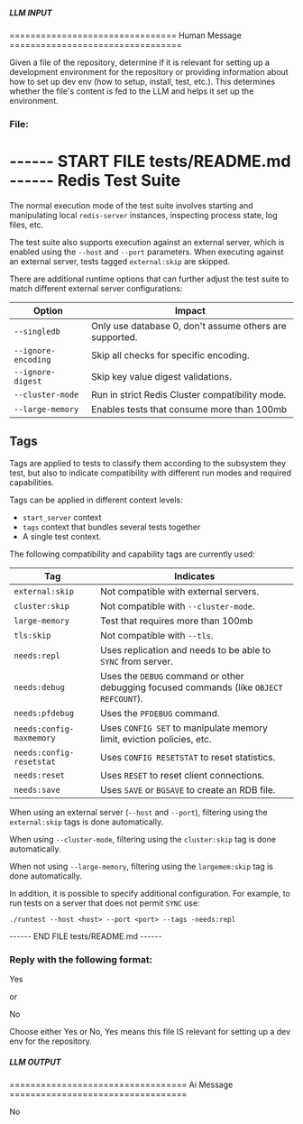 ##### LLM INPUT #####
================================ Human Message =================================

Given a file of the repository, determine if it is relevant for setting up a development environment for the repository or providing information about how to set up dev env (how to setup, install, test, etc.). This determines whether the file's content is fed to the LLM and helps it set up the environment.

### File:
------ START FILE tests/README.md ------
Redis Test Suite
================

The normal execution mode of the test suite involves starting and manipulating
local `redis-server` instances, inspecting process state, log files, etc.

The test suite also supports execution against an external server, which is
enabled using the `--host` and `--port` parameters. When executing against an
external server, tests tagged `external:skip` are skipped.

There are additional runtime options that can further adjust the test suite to
match different external server configurations:

| Option               | Impact                                                   |
| -------------------- | -------------------------------------------------------- |
| `--singledb`         | Only use database 0, don't assume others are supported. |
| `--ignore-encoding`  | Skip all checks for specific encoding.  |
| `--ignore-digest`    | Skip key value digest validations. |
| `--cluster-mode`     | Run in strict Redis Cluster compatibility mode. |
| `--large-memory`     | Enables tests that consume more than 100mb |

Tags
----

Tags are applied to tests to classify them according to the subsystem they test,
but also to indicate compatibility with different run modes and required
capabilities.

Tags can be applied in different context levels:
* `start_server` context
* `tags` context that bundles several tests together
* A single test context.

The following compatibility and capability tags are currently used:

| Tag                       | Indicates |
| ---------------------     | --------- |
| `external:skip`           | Not compatible with external servers. |
| `cluster:skip`            | Not compatible with `--cluster-mode`. |
| `large-memory`            | Test that requires more than 100mb |
| `tls:skip`                | Not compatible with `--tls`. |
| `needs:repl`              | Uses replication and needs to be able to `SYNC` from server. |
| `needs:debug`             | Uses the `DEBUG` command or other debugging focused commands (like `OBJECT REFCOUNT`). |
| `needs:pfdebug`           | Uses the `PFDEBUG` command. |
| `needs:config-maxmemory`  | Uses `CONFIG SET` to manipulate memory limit, eviction policies, etc. |
| `needs:config-resetstat`  | Uses `CONFIG RESETSTAT` to reset statistics. |
| `needs:reset`             | Uses `RESET` to reset client connections. |
| `needs:save`              | Uses `SAVE` or `BGSAVE` to create an RDB file. |

When using an external server (`--host` and `--port`), filtering using the
`external:skip` tags is done automatically.

When using `--cluster-mode`, filtering using the `cluster:skip` tag is done
automatically.

When not using `--large-memory`, filtering using the `largemem:skip` tag is done
automatically.

In addition, it is possible to specify additional configuration. For example, to
run tests on a server that does not permit `SYNC` use:

    ./runtest --host <host> --port <port> --tags -needs:repl


------ END FILE tests/README.md ------

### Reply with the following format:

<rel>Yes</rel>

or

<rel>No</rel>

Choose either Yes or No, Yes means this file IS relevant for setting up a dev env for the repository.

##### LLM OUTPUT #####
================================== Ai Message ==================================

<rel>No</rel>